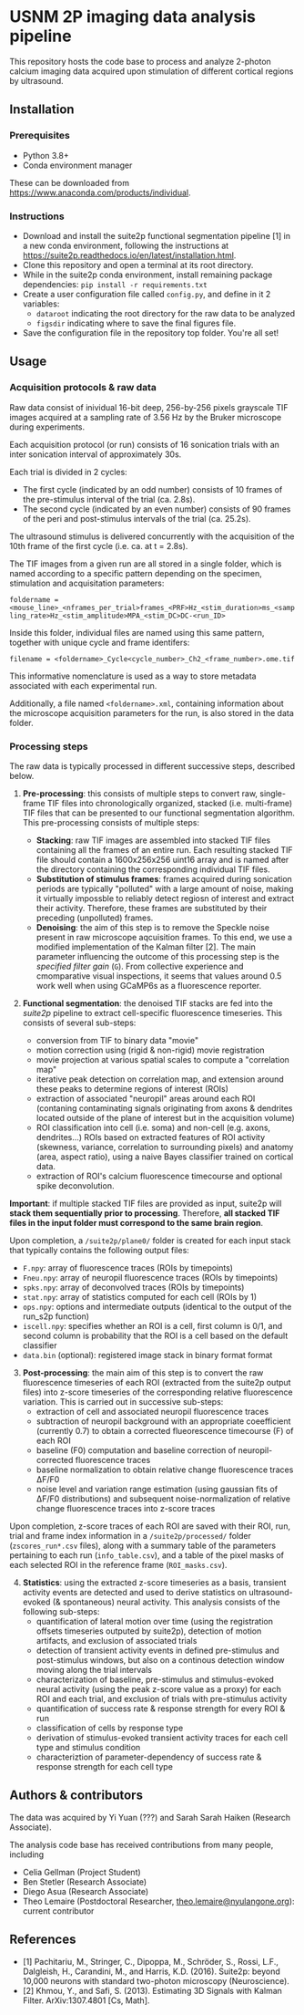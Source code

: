 # USNM 2P imaging data analysis pipeline

This repository hosts the code base to process and analyze 2-photon calcium imaging data acquired upon stimulation of different cortical regions by ultrasound.

## Installation

### Prerequisites

- Python 3.8+
- Conda environment manager

These can be downloaded from https://www.anaconda.com/products/individual.

### Instructions

- Download and install the suite2p functional segmentation pipeline [1] in a new conda environment, following the instructions at https://suite2p.readthedocs.io/en/latest/installation.html.
- Clone this repository and open a terminal at its root directory.
- While in the suite2p conda environment, install remaining package dependencies: `pip install -r requirements.txt`
- Create a user configuration file called `config.py`, and define in it 2 variables:
	- `dataroot` indicating the root directory for the raw data to be analyzed
	- `figsdir` indicating where to save the final figures file.
- Save the configuration file in the repository top folder. You're all set!

## Usage

### Acquisition protocols & raw data

Raw data consist of inividual 16-bit deep, 256-by-256 pixels grayscale TIF images acquired at a sampling rate of 3.56 Hz by the Bruker microscope during experiments.

Each acquisition protocol (or run) consists of 16 sonication trials with an inter sonication interval of approximately 30s.

Each trial is divided in 2 cycles:
- The first cycle (indicated by an odd number) consists of 10 frames of the pre-stimulus interval of the trial (ca. 2.8s).
- The second cycle (indicated by an even number) consists of 90 frames of the peri and post-stimulus intervals of the trial (ca. 25.2s).

The ultrasound stimulus is delivered concurrently with the acquisition of the 10th frame of the first cycle (i.e. ca. at t = 2.8s).

The TIF images from a given run are all stored in a single folder, which is named according to a specific pattern depending on the specimen, stimulation and acquisitation parameters:

`foldername = <mouse_line>_<nframes_per_trial>frames_<PRF>Hz_<stim_duration>ms_<sampling_rate>Hz_<stim_amplitude>MPA_<stim_DC>DC-<run_ID>`

Inside this folder, individual files are named using this same pattern, together with unique cycle and frame identifers:

`filename = <foldername>_Cycle<cycle_number>_Ch2_<frame_number>.ome.tif`

This informative nomenclature is used as a way to store metadata associated with each experimental run.

Additionally, a file named `<foldername>.xml`, containing information about the microscope acquisition parameters for the run, is also stored in the data folder.

### Processing steps

The raw data is typically processed in different successive steps, described below.

1. **Pre-processing**: this consists of multiple steps to convert raw, single-frame TIF files into chronologically organized, stacked (i.e. multi-frame) TIF files that can be presented to our functional segmentation algorithm. This pre-processing consists of multiple steps:
	- **Stacking**: raw TIF images are assembled into stacked TIF files containing all the frames of an entire run. Each resulting stacked TIF file should contain a 1600x256x256 uint16 array and is named after the directory containing the corresponding individual TIF files.
	- **Substitution of stimulus frames**: frames acquired during sonication periods are typically "polluted" with a large amount of noise, making it virtually impossble to reliably detect regiosn of interest and extract their activity. Therefore, these frames are substituted by their preceding (unpolluted) frames.
	- **Denoising**: the aim of this step is to remove the Speckle noise present in raw microscope aqcuisition frames. To this end, we use a modified implementation of the Kalman filter [2]. The main parameter influencing the outcome of this processing step is the *specified filter gain* (`G`). From collective experience and cmomparative visual inspections, it seems that values around 0.5 work well when using GCaMP6s as a fluorescence reporter.

2. **Functional segmentation**: the denoised TIF stacks are fed into the *suite2p* pipeline to extract cell-specific fluorescence timeseries. This consists of several sub-steps:
	- conversion from TIF to binary data "movie"
	- motion correction using (rigid & non-rigid) movie registration
	- movie projection at various spatial scales to compute a "correlation map"
	- iterative peak detection on correlation map, and extension around these peaks to determine regions of interest (ROIs)
	- extraction of associated "neuropil" areas around each ROI (contaning contaminating signals originating from axons & dendrites located outside of the plane of interest but in the acquisition volume)
	- ROI classification into cell (i.e. soma) and non-cell (e.g. axons, dendrites...) ROIs based on extracted features of ROI activity (skewness, variance, correlation to surrounding pixels) and anatomy (area, aspect ratio), using a naive Bayes classifier trained on cortical data.
	- extraction of ROI's calcium fluorescence timecourse and optional spike deconvolution.

**Important**: if multiple stacked TIF files are provided as input, suite2p will **stack them sequentially prior to processing**. Therefore, **all stacked TIF files in the input folder must correspond to the same brain region**.

Upon completion, a `/suite2p/plane0/` folder is created for each input stack that typically contains the following output files:
- `F.npy`: array of fluorescence traces (ROIs by timepoints)
- `Fneu.npy`: array of neuropil fluorescence traces (ROIs by timepoints)
- `spks.npy`: array of deconvolved traces (ROIs by timepoints)
- `stat.npy`: array of statistics computed for each cell (ROIs by 1)
- `ops.npy`: options and intermediate outputs (identical to the output of the run_s2p function)
- `iscell.npy`: specifies whether an ROI is a cell, first column is 0/1, and second column is probability that the ROI is a cell based on the default classifier
- `data.bin` (optional): registered image stack in binary format format

3. **Post-processing**: the main aim of this step is to convert the raw fluorescence timeseries of each ROI (extracted from the suite2p output files) into z-score timeseries of the corresponding relative fluorescence variation. This is carried out in successive sub-steps:
	- extraction of cell and associated neuropil fluorescence traces
	- subtraction of neuropil background with an appropriate coeefficient (currently 0.7) to obtain a corrected flueorescence timecourse (F) of each ROI
	- baseline (F0) computation and baseline correction of neuropil-corrected fluorescence traces
	- baseline normalization to obtain relative change fluorescence traces ΔF/F0
	- noise level and variation range estimation (using gaussian fits of ΔF/F0 distributions) and subsequent noise-normalization of relative change fluorescence traces into z-score traces

Upon completion, z-score traces of each ROI are saved with their ROI, run, trial and frame index information in a `/suite2p/processed/` folder (`zscores_run*.csv` files), along with a summary table of the parameters pertaining to each run (`info_table.csv`), and a table of the pixel masks of each selected ROI in the reference frame (`ROI_masks.csv`).

4. **Statistics**: using the extracted z-score timeseries as a basis, transient activity events are detected and used to derive statistics on ultrasound-evoked (& spontaneous) neural activity. This analysis consists of the following sub-steps:
	- quantification of lateral motion over time (using the registration offsets timeseries outputed by suite2p), detection of motion artifacts, and exclusion of associated trials
	- detection of transient activity events in defined pre-stimulus and post-stimulus windows, but also on a continous detection window moving along the trial intervals
	- characterization of baseline, pre-stimulus and stimulus-evoked neural activity (using the peak z-score value as a proxy) for each ROI and each trial, and exclusion of trials with pre-stimulus activity
	- quantification of success rate & response strength for every ROI & run
	- classification of cells by response type
	- derivation of stimulus-evoked transient activity traces for each cell type and stimulus condition
	- characteriztion of parameter-dependency of success rate & response strength for each cell type  

## Authors & contributors

The data was acquired by Yi Yuan (???) and Sarah Sarah Haiken (Research Associate).

The analysis code base has received contributions from many people, including
- Celia Gellman (Project Student)
- Ben Stetler (Research Associate)
- Diego Asua (Research Associate)
- Theo Lemaire (Postdoctoral Researcher, theo.lemaire@nyulangone.org): current contributor

## References

- [1] Pachitariu, M., Stringer, C., Dipoppa, M., Schröder, S., Rossi, L.F., Dalgleish, H., Carandini, M., and Harris, K.D. (2016). Suite2p: beyond 10,000 neurons with standard two-photon microscopy (Neuroscience).
- [2] Khmou, Y., and Safi, S. (2013). Estimating 3D Signals with Kalman Filter. ArXiv:1307.4801 [Cs, Math].